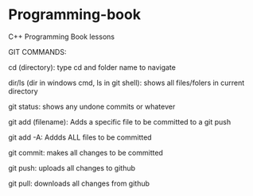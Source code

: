 Programming-book
================

C++ Programming Book lessons

GIT COMMANDS:

cd (directory): type cd and folder name to navigate

dir/ls (dir in windows cmd, ls in git shell): shows all files/folers in current directory

git status: shows any undone commits or whatever

git add (filename): Adds a specific file to be committed to a git push

git add -A: Addds ALL files to be committed

git commit: makes all changes to be committed

git push: uploads all changes to github

git pull: downloads all changes from github

